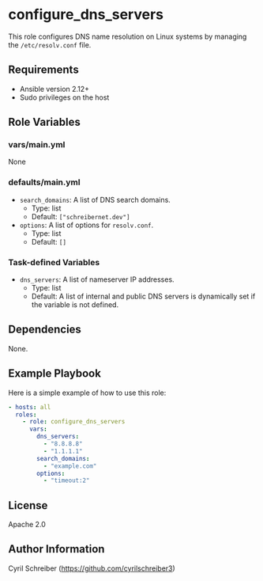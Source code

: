 configure_dns_servers
=====================

This role configures DNS name resolution on Linux systems by managing the `/etc/resolv.conf` file.

Requirements
------------

- Ansible version 2.12+
- Sudo privileges on the host

Role Variables
--------------

### vars/main.yml

None

### defaults/main.yml

- `search_domains`: A list of DNS search domains.
  - Type: list
  - Default: `["schreibernet.dev"]`
- `options`: A list of options for `resolv.conf`.
  - Type: list
  - Default: `[]`

### Task-defined Variables

- `dns_servers`: A list of nameserver IP addresses.
  - Type: list
  - Default: A list of internal and public DNS servers is dynamically set if the variable is not defined.

Dependencies
------------

None.

Example Playbook
----------------

Here is a simple example of how to use this role:

```yaml
- hosts: all
  roles:
    - role: configure_dns_servers
      vars:
        dns_servers:
          - "8.8.8.8"
          - "1.1.1.1"
        search_domains:
          - "example.com"
        options:
          - "timeout:2"
```

License
-------

Apache 2.0

Author Information
------------------

Cyril Schreiber (https://github.com/cyrilschreiber3)
